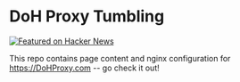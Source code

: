 # DoH Proxy Tumbling

[![Featured on Hacker News](https://hackerbadge.now.sh/api?id=21054436)](https://news.ycombinator.com/item?id=21054436)

This repo contains page content and nginx configuration for https://DoHProxy.com -- go check it out!
